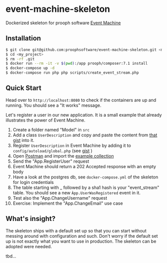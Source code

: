 # event-machine-skeleton
Dockerized skeleton for prooph software [Event Machine](https://github.com/proophsoftware/event-machine)

## Installation

```bash
$ git clone git@github.com:proophsoftware/event-machine-skeleton.git <my_project>
$ cd <my_project>
$ rm -rf .git
$ docker run --rm -it -v $(pwd):/app prooph/composer:7.1 install
$ docker-compose up -d
$ docker-compose run php php scripts/create_event_stream.php
```
## Quick Start

Head over to `http://localhost:8080` to check if the containers are up and running.
You should see a "It works" message.

Let's register a user in our new application. It is a small example that already illustrates the power of Event Machine.

1. Create a folder named "Model" in `src`
2. Add a class `UserDescription` and copy and paste the content from [that gist](https://gist.github.com/codeliner/20c3944195d0c60ceb2a4bbe6d3d2638#file-userdescription-php) into it.
3. Register `UserDescription` in Event Machine by adding it to `config/autoload/global.php` (see [gist](https://gist.github.com/codeliner/20c3944195d0c60ceb2a4bbe6d3d2638#file-global-php) )
4. Open [Postman](https://www.getpostman.com/) and import the [example collection](https://gist.github.com/codeliner/20c3944195d0c60ceb2a4bbe6d3d2638#file-eventmachine_example-postman_collection-json)
5. Send the "App.RegisterUser" request
6. Event Machine should return a 202 Accepted response with an empty body
7. Have a look at the postgres db, see `docker-compose.yml` of the skeleton for login credentials
8. The table starting with _ followed by a sha1 hash is your "event_stream" table. You should see a new `Àpp.UserWasRegistered` event in it.
9. Test also the "App.ChangeUsername" request
10. Exercise: Implement the "App.ChangeEmail" use case

## What's insight?

The skeleton ships with a default set up so that you can start without messing around with configuration and such.
Don't worry if the default set up is not exactly what you want to use in production. The skeleton can be adopted were 
needed. 

tbd...